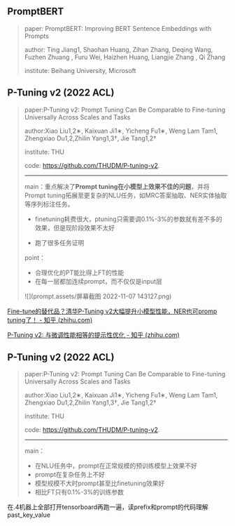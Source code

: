 ## PromptBERT

> paper: PromptBERT: Improving BERT Sentence Embeddings with Prompts
>
> author: Ting Jiang1, Shaohan Huang, Zihan Zhang, Deqing Wang, Fuzhen Zhuang , Furu Wei, Haizhen Huang, Liangjie Zhang , Qi Zhang
>
> institute: Beihang University, Microsoft





## P-Tuning v2 (2022 ACL)

> paper:P-Tuning v2: Prompt Tuning Can Be Comparable to Fine-tuning Universally Across Scales and Tasks
>
> author:Xiao Liu1,2∗, Kaixuan Ji1∗, Yicheng Fu1∗, Weng Lam Tam1, Zhengxiao Du1,2,Zhilin Yang1,3†, Jie Tang1,2†
>
> institute: THU
>
> code: https://github.com/THUDM/P-tuning-v2.
>
> ---
>
> main：重点解决了**Prompt tuning在小模型上效果不佳的问题**，并将Prompt tuning拓展至更复杂的NLU任务，如MRC答案抽取、NER实体抽取等序列标注任务。
>
> * finetuning耗费很大，ptuning只需要调0.1%-3%的参数就有差不多的效果，但是现阶段效果不太好
>
> * 跑了很多任务证明
>
> point：
>
> * 合理优化的PT能比得上FT的性能
> * 在每一层都加连续prompt，而不仅仅是input层
>
> ![](prompt.assets/屏幕截图 2022-11-07 143127.png)

[Fine-tune的替代品？清华P-Tuning v2大幅提升小模型性能，NER也可promp tuning了！ - 知乎 (zhihu.com)](https://zhuanlan.zhihu.com/p/422713214)

[P-Tuning v2: 与微调性能相等的提示性优化 - 知乎 (zhihu.com)](https://zhuanlan.zhihu.com/p/423902902)



## P-Tuning v2 (2022 ACL)

> paper:P-Tuning v2: Prompt Tuning Can Be Comparable to Fine-tuning Universally Across Scales and Tasks
>
> author:Xiao Liu1,2∗, Kaixuan Ji1∗, Yicheng Fu1∗, Weng Lam Tam1, Zhengxiao Du1,2,Zhilin Yang1,3†, Jie Tang1,2†
>
> institute: THU
>
> code: https://github.com/THUDM/P-tuning-v2.
>
> ---
>
> main：
>
> * 在NLU任务中，prompt在正常规模的预训练模型上效果不好
> * prompt在复杂任务上不好
> * 模型规模不大时prompt甚至比finetuning效果好
> * 相比FT只有0.1%-3%的训练参数



在.4机器上全部打开tensorboard再跑一遍，读prefix和prompt的代码理解 past_key_value